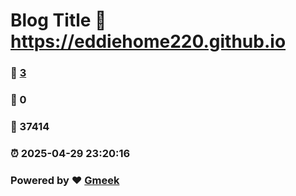 # Blog Title :link: https://eddiehome220.github.io 
### :page_facing_up: [3](https://eddiehome220.github.io/tag.html) 
### :speech_balloon: 0 
### :hibiscus: 37414 
### :alarm_clock: 2025-04-29 23:20:16 
### Powered by :heart: [Gmeek](https://github.com/Meekdai/Gmeek)
